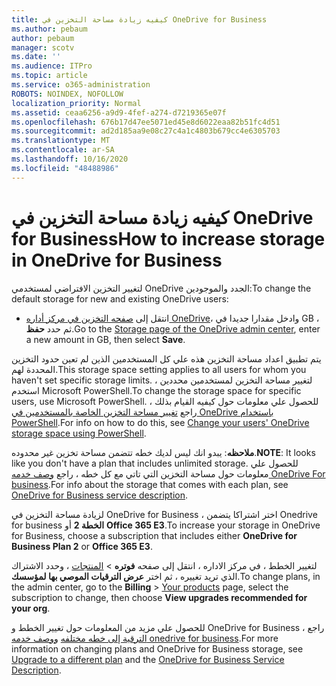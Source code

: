 ```yaml
---
title: كيفيه زيادة مساحة التخزين في OneDrive for Business
ms.author: pebaum
author: pebaum
manager: scotv
ms.date: ''
ms.audience: ITPro
ms.topic: article
ms.service: o365-administration
ROBOTS: NOINDEX, NOFOLLOW
localization_priority: Normal
ms.assetid: ceaa6256-a9d9-4fef-a274-d7219365e07f
ms.openlocfilehash: 676b17d47ee5071ed45e8d6022eaa82b51fc4d51
ms.sourcegitcommit: ad2d185aa9e08c27c4a1c4803b679cc4e6305703
ms.translationtype: MT
ms.contentlocale: ar-SA
ms.lasthandoff: 10/16/2020
ms.locfileid: "48488986"
---
```

# <a name="how-to-increase-storage-in-onedrive-for-business"></a><span data-ttu-id="9dde8-102">كيفيه زيادة مساحة التخزين في OneDrive for Business</span><span class="sxs-lookup"><span data-stu-id="9dde8-102">How to increase storage in OneDrive for Business</span></span>

<span data-ttu-id="9dde8-103">لتغيير التخزين الافتراضي لمستخدمي OneDrive الجدد والموجودين:</span><span class="sxs-lookup"><span data-stu-id="9dde8-103">To change the default storage for new and existing OneDrive users:</span></span>
  
- <span data-ttu-id="9dde8-104">انتقل إلى [صفحه التخزين في مركز أداره OneDrive](https://admin.onedrive.com/?v=StorageSettings)، وادخل مقدارا جديدا في GB ، ثم حدد **حفظ**.</span><span class="sxs-lookup"><span data-stu-id="9dde8-104">Go to the [Storage page of the OneDrive admin center](https://admin.onedrive.com/?v=StorageSettings), enter a new amount in GB, then select **Save**.</span></span>

<span data-ttu-id="9dde8-105">يتم تطبيق اعداد مساحة التخزين هذه علي كل المستخدمين الذين لم تعين حدود التخزين المحددة لهم.</span><span class="sxs-lookup"><span data-stu-id="9dde8-105">This storage space setting applies to all users for whom you haven't set specific storage limits.</span></span> <span data-ttu-id="9dde8-106">لتغيير مساحة التخزين لمستخدمين محددين ، استخدم Microsoft PowerShell.</span><span class="sxs-lookup"><span data-stu-id="9dde8-106">To change the storage space for specific users, use Microsoft PowerShell.</span></span> <span data-ttu-id="9dde8-107">للحصول علي معلومات حول كيفيه القيام بذلك ، راجع [تغيير مساحة التخزين الخاصة بالمستخدمين في OneDrive باستخدام PowerShell](https://docs.microsoft.com/onedrive/change-user-storage).</span><span class="sxs-lookup"><span data-stu-id="9dde8-107">For info on how to do this, see [Change your users' OneDrive storage space using PowerShell](https://docs.microsoft.com/onedrive/change-user-storage).</span></span>

<span data-ttu-id="9dde8-108">**ملاحظه**: يبدو انك ليس لديك خطه تتضمن مساحة تخزين غير محدوده.</span><span class="sxs-lookup"><span data-stu-id="9dde8-108">**NOTE**: It looks like you don't have a plan that includes unlimited storage.</span></span> <span data-ttu-id="9dde8-109">للحصول علي معلومات حول مساحة التخزين التي تاتي مع كل خطه ، راجع [وصف خدمه OneDrive For business](https://docs.microsoft.com/office365/servicedescriptions/onedrive-for-business-service-description).</span><span class="sxs-lookup"><span data-stu-id="9dde8-109">For info about the storage that comes with each plan, see [OneDrive for Business service description](https://docs.microsoft.com/office365/servicedescriptions/onedrive-for-business-service-description).</span></span>
  
<span data-ttu-id="9dde8-110">لزيادة مساحة التخزين في OneDrive for Business ، اختر اشتراكا يتضمن Onedrive for business **الخطة 2** أو **Office 365 E3**.</span><span class="sxs-lookup"><span data-stu-id="9dde8-110">To increase your storage in OneDrive for Business, choose a subscription that includes either **OneDrive for Business Plan 2** or **Office 365 E3**.</span></span>
  
<span data-ttu-id="9dde8-111">لتغيير الخطط ، في مركز الاداره ، انتقل إلى صفحه **فوتره** \> [المنتجات](https://go.microsoft.com/fwlink/p/?linkid=842054) ، وحدد الاشتراك الذي تريد تغييره ، ثم اختر **عرض الترقيات الموصي بها لمؤسسك**.</span><span class="sxs-lookup"><span data-stu-id="9dde8-111">To change plans, in the admin center, go to the **Billing** \> [Your products](https://go.microsoft.com/fwlink/p/?linkid=842054) page, select the subscription to change, then choose **View upgrades recommended for your org**.</span></span>
  
<span data-ttu-id="9dde8-112">للحصول علي مزيد من المعلومات حول تغيير الخطط و OneDrive for Business ، راجع [الترقية إلى خطه مختلفه](https://docs.microsoft.com/microsoft-365/commerce/subscriptions/upgrade-to-different-plan) [ووصف خدمه onedrive for business](https://docs.microsoft.com/office365/servicedescriptions/onedrive-for-business-service-description).</span><span class="sxs-lookup"><span data-stu-id="9dde8-112">For more information on changing plans and OneDrive for Business storage, see [Upgrade to a different plan](https://docs.microsoft.com/microsoft-365/commerce/subscriptions/upgrade-to-different-plan) and the [OneDrive for Business Service Description](https://docs.microsoft.com/office365/servicedescriptions/onedrive-for-business-service-description).</span></span>